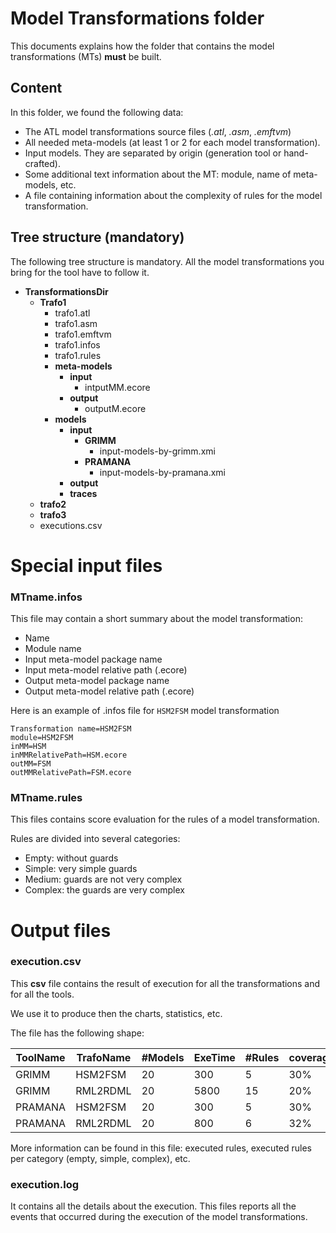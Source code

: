 # Model Transformations folder

This documents explains how the folder that contains the model transformations (MTs) **must** be built.

## Content

In this folder, we found the following data:

- The ATL model transformations source files (*.atl*, *.asm*, *.emftvm*)
- All needed meta-models (at least 1 or 2 for each model transformation).
- Input models. They are separated by origin (generation tool or hand-crafted).
- Some additional text information about the MT: module, name of meta-models, etc.
- A file containing information about the complexity of rules for the model transformation.

## Tree structure (mandatory)

The following tree structure is mandatory. All the model transformations you bring for the tool have to follow it.

- **TransformationsDir**
	- **Trafo1**
		- trafo1.atl
		- trafo1.asm
		- trafo1.emftvm
		- trafo1.infos
		- trafo1.rules
		- **meta-models**
			- **input**
				- intputMM.ecore
			- **output**
				- outputM.ecore
		- **models**
			- **input**
				- **GRIMM**
					- input-models-by-grimm.xmi
				- **PRAMANA**
					- input-models-by-pramana.xmi	
			- **output**
			- **traces**
	- **trafo2**
	- **trafo3**					
	- executions.csv

# Special input files

### MTname.infos

This file may contain a short summary about the model transformation:

- Name
- Module name
- Input meta-model package name
- Input meta-model relative path (.ecore)
- Output meta-model package name
- Output meta-model relative path (.ecore)

Here is an example of .infos file for  `HSM2FSM` model transformation

```
Transformation name=HSM2FSM
module=HSM2FSM
inMM=HSM
inMMRelativePath=HSM.ecore
outMM=FSM
outMMRelativePath=FSM.ecore
```

### MTname.rules

This files contains score evaluation for the rules of a model transformation.

Rules are divided into several categories:

- Empty: without guards
- Simple: very simple guards
- Medium: guards are not very complex 
- Complex: the guards are very complex


# Output files

### execution.csv

This **csv** file contains the result of execution for all the transformations and for all the tools.

We use it to produce then the charts, statistics, etc.

The file has the following shape:


| ToolName | TrafoName | #Models | ExeTime | #Rules | coverage |
|----------|-----------|---------|---------|--------|----------|
| GRIMM    | HSM2FSM   | 20      | 300     | 5      | 30%      |
| GRIMM    | RML2RDML  | 20      | 5800    | 15     | 20%      |
| PRAMANA  | HSM2FSM   | 20      | 300     | 5      | 30%      |
| PRAMANA  | RML2RDML  | 20      | 800     | 6      | 32%      |

More information can be found in this file: executed rules, executed rules per category (empty, simple, complex), etc. 

### execution.log

It contains all the details about the execution. This files reports all the events that occurred during the execution of the model transformations.